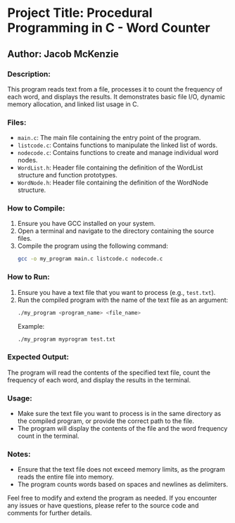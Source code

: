 # Project Title: Procedural Programming in C - Word Counter

## Author: Jacob McKenzie

### Description:
This program reads text from a file, processes it to count the frequency of each word, and displays the results. It demonstrates basic file I/O, dynamic memory allocation, and linked list usage in C.

### Files:
- `main.c`: The main file containing the entry point of the program.
- `listcode.c`: Contains functions to manipulate the linked list of words.
- `nodecode.c`: Contains functions to create and manage individual word nodes.
- `WordList.h`: Header file containing the definition of the WordList structure and function prototypes.
- `WordNode.h`: Header file containing the definition of the WordNode structure.

### How to Compile:
1. Ensure you have GCC installed on your system.
2. Open a terminal and navigate to the directory containing the source files.
3. Compile the program using the following command:
   ```bash
   gcc -o my_program main.c listcode.c nodecode.c
   ```

### How to Run:
1. Ensure you have a text file that you want to process (e.g., `test.txt`).
2. Run the compiled program with the name of the text file as an argument:
   ```bash
   ./my_program <program_name> <file_name>
   ```
   Example:
   ```bash
   ./my_program myprogram test.txt
   ```

### Expected Output:
The program will read the contents of the specified text file, count the frequency of each word, and display the results in the terminal.

### Usage:
- Make sure the text file you want to process is in the same directory as the compiled program, or provide the correct path to the file.
- The program will display the contents of the file and the word frequency count in the terminal.

### Notes:
- Ensure that the text file does not exceed memory limits, as the program reads the entire file into memory.
- The program counts words based on spaces and newlines as delimiters.

Feel free to modify and extend the program as needed. If you encounter any issues or have questions, please refer to the source code and comments for further details.